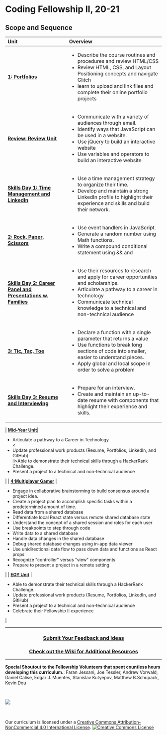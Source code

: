 # Coding Fellowship II, 20-21

## Scope and Sequence

| Unit                                                                                        | Overview                                                                                                                                                                                                                                                                                                                                                                                 |
| :------------------------------------------------------------------------------------------ | :--------------------------------------------------------------------------------------------------------------------------------------------------------------------------------------------------------------------------------------------------------------------------------------------------------------------------------------------------------------------------------------- |
| [**1: Portfolios**](units/unit1)                                                            | <ul><li>Describe the course routines and procedures and review HTML/CSS</li><li>Review HTML, CSS, and Layout Positioning concepts and navigate Glitch</li><li>learn to upload and link files and complete their online portfolio projects</li> </ul>                                                                                                                                     |
| [**Review: Review Unit**](units/reviewunit)                                                 | <ul><li>Communicate with a variety of audiences through email.</li><li>Identify ways that JavaScript can be used in a website. </li> <li>Use jQuery to build an interactive website</li><li>Use variables and operators to build an interactive website</li></ul>                                                                                                                        |
| [**Skills Day 1: Time Management and LinkedIn**](units/skillsdays/skillsday1)               | <ul><li>Use a time management strategy to organize their time.</li><li>Develop and maintain a strong LinkedIn profile to highlight their experience and skills and build their network.</li></ul>                                                                                                                                                                                        |
| [**2: Rock, Paper, Scissors**](units/unit2)                                                 | <ul><li>Use event handlers in JavaScript.</li> <li>Generate a random number using Math functions.</li><li>Write a compound conditional statement using && and                                                                                                                                                                                                                            |  | . </li></ul> |
| [**Skills Day 2: Career Panel and Presentations w. Families**](units/skillsdays/skillsday2) | <ul><li>Use their resources to research and apply for career opportunities and scholarships.</li><li>Articulate a pathway to a career in technology</li><li>Communicate technical knowledge to a technical and non-technical audience</li></ul>                                                                                                                                                 |
| [**3: Tic, Tac, Toe**](units/unit3)                                                         | <ul><li>Declare a function with a single parameter that returns a value</li><li>Use functions to break long sections of code into smaller, easier to understand pieces.</li><li>Apply global and local scope in order to solve a problem</li></ul>                                                                                                                                       |
| [**Skills Day 3: Resume and Interviewing**](units/skillsdays/skillsday3)                    | <ul><li>Prepare for an interview.</li> <li>Create and maintain an up-to-date resume with components that highlight their experience and skills.</li></ul>                                                                           

| [**Mid-Year Unit**](units/singleDayLesson)| <ul><li>Articulate a pathway to a Career in Technology</li><<li>Update professional work products (Resume, Portfolios, LinkedIn, and GitHub)</li>li>Able to demonstrate their technical skills through a HackerRank Challenge.</li> <li>Present a project to a technical and non-technical audience</li></ul>                                                                                                                                                         |
| [**4:Multiplayer Gamer**](units/unit4)                                                              | <ul><li>Engage in collaborative brainstorming to build consensus around a project idea.</li><li>Create a project plan to accomplish specific tasks within a predetermined amount of time.</li><li>Read data from a shared database</li><li>Differentiate local React state versus remote shared database state</li><li>Understand the concept of a shared session and roles for each user</li><li>Use breakpoints to step through code</li><li>Write data to a shared database</li><li>Handle data changes in the shared database</li><li>Debug shared database changes using in-app data viewer</li><li>Use unidirectional data flow to pass down data and functions as React props</li><li>Recognize "controller" versus "view" components</li><li>Prepare to present a project in a remote setting</li></ul>                                                                                                                                |
| [**EOY Unit**](units/singleDayLesson)                                                              | <ul><li>Able to demonstrate their technical skills through a HackerRank Challenge.</li> <li>Update professional work products (Resume, Portfolios, LinkedIn, and GitHub)</li><li>Present a project to a technical and non-technical audience</li><li>Celebrate their Fellowship II experience</li> </ul>                                                                                                                                                      |

---

<h3 align="center"><a href="https://forms.gle/vyAD1HFwXHZMRXrr9">Submit Your Feedback and Ideas</a></h3>
<h3 align="center"><a href="https://github.com/itscodenation/curriculum-20-21/wiki">Check out the Wiki for Additional Resources</a></h3>

---

**Special Shoutout to the Fellowship Volunteers that spent countless hours developing this curriculum.**:
Faran Jessani, 
Joe Tessler, 
Andrew Vorwald, 
Daniel Calise, 
Edgar J. Muentes, 
Stanislav Kutyepov, 
Matthew B.Schupack, 
Kevin Dou

<br>
<p> <img src="https://i.imgur.com/lYodTLP.png?1" ></p>

<br>
<br>
Our curriculum is licensed under a <a rel="license" href="http://creativecommons.org/licenses/by-nc/4.0/">Creative Commons Attribution-NonCommercial 4.0 International License</a>.
<a rel="license" href="http://creativecommons.org/licenses/by-nc/4.0/"><img alt="Creative Commons License" style="border-width:0" src="https://i.creativecommons.org/l/by-nc/4.0/88x31.png" /></a>
